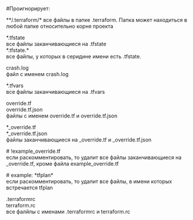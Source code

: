 #Проигнорирует:
  
\*\*/.terraform/\*
все файлы в папке .terraform. Папка может находиться в любой папке относительно корня проекта 
  
\*.tfstate  
все файлы заканчивающиеся на  .tfstate  
\*.tfstate.\*  
все файлы, у которых в серидине имени есть .tfstate.  
  
crash.log  
файл с именем crash.log  
  
\*.tfvars  
все файлы заканчивающиеся на  .tfvars  
  
override.tf  
override.tf.json  
файлы с именем override.tf и override.tf.json  
  
\*\_override.tf  
\*\_override.tf.json  
файлы заканчивающиеся на _override.tf и _override.tf.json  
  
\# !example\_override.tf  
если раскомментировать, то удалит все файлы заканчивающиеся на _override.tf, кроме файла example_override.tf  
  
\# example: \*tfplan\*  
если раскомментировать, то удалит все файлы, в имени которых встречается tfplan  
  
.terraformrc  
terraform.rc  
все фалйлы с именами .terraformrc и terraform.rc  
